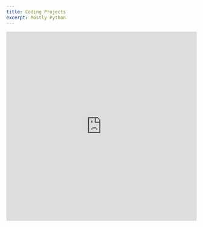 ```yaml
---
title: Coding Projects
excerpt: Mostly Python
---
```


<iframe frameborder="0" width="100%" height="500px" src="https://replit.com/@MatthewGroves/ScienceGrading?embed=true"></iframe>